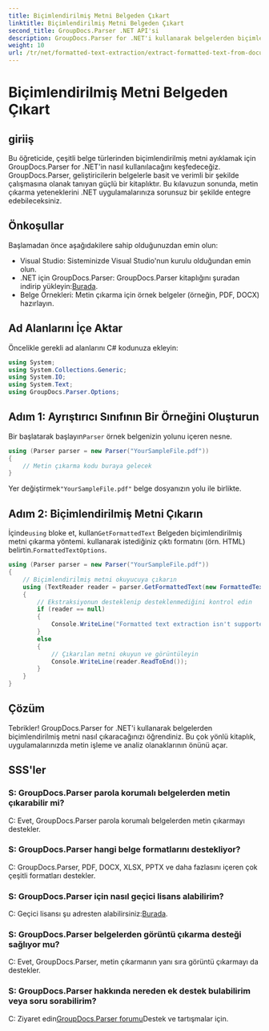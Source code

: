 ```yaml
---
title: Biçimlendirilmiş Metni Belgeden Çıkart
linktitle: Biçimlendirilmiş Metni Belgeden Çıkart
second_title: GroupDocs.Parser .NET API'si
description: GroupDocs.Parser for .NET'i kullanarak belgelerden biçimlendirilmiş metni nasıl çıkaracağınızı öğrenin. Uygulamalarınız için basit ve etkili metin çıkarma.
weight: 10
url: /tr/net/formatted-text-extraction/extract-formatted-text-from-document/
---
```


# Biçimlendirilmiş Metni Belgeden Çıkart

## giriiş
Bu öğreticide, çeşitli belge türlerinden biçimlendirilmiş metni ayıklamak için GroupDocs.Parser for .NET'in nasıl kullanılacağını keşfedeceğiz. GroupDocs.Parser, geliştiricilerin belgelerle basit ve verimli bir şekilde çalışmasına olanak tanıyan güçlü bir kitaplıktır. Bu kılavuzun sonunda, metin çıkarma yeteneklerini .NET uygulamalarınıza sorunsuz bir şekilde entegre edebileceksiniz.
## Önkoşullar
Başlamadan önce aşağıdakilere sahip olduğunuzdan emin olun:
- Visual Studio: Sisteminizde Visual Studio'nun kurulu olduğundan emin olun.
-  .NET için GroupDocs.Parser: GroupDocs.Parser kitaplığını şuradan indirip yükleyin:[Burada](https://releases.groupdocs.com/parser/net/).
- Belge Örnekleri: Metin çıkarma için örnek belgeler (örneğin, PDF, DOCX) hazırlayın.
## Ad Alanlarını İçe Aktar
Öncelikle gerekli ad alanlarını C# kodunuza ekleyin:
```csharp
using System;
using System.Collections.Generic;
using System.IO;
using System.Text;
using GroupDocs.Parser.Options;
```
## Adım 1: Ayrıştırıcı Sınıfının Bir Örneğini Oluşturun
 Bir başlatarak başlayın`Parser` örnek belgenizin yolunu içeren nesne.
```csharp
using (Parser parser = new Parser("YourSampleFile.pdf"))
{
    // Metin çıkarma kodu buraya gelecek
}
```
 Yer değiştirmek`"YourSampleFile.pdf"` belge dosyanızın yolu ile birlikte.

## Adım 2: Biçimlendirilmiş Metni Çıkarın
 İçinde`using` bloke et, kullan`GetFormattedText` Belgeden biçimlendirilmiş metni çıkarma yöntemi. kullanarak istediğiniz çıktı formatını (örn. HTML) belirtin.`FormattedTextOptions`.
```csharp
using (Parser parser = new Parser("YourSampleFile.pdf"))
{
    // Biçimlendirilmiş metni okuyucuya çıkarın
    using (TextReader reader = parser.GetFormattedText(new FormattedTextOptions(FormattedTextMode.Html)))
    {
        // Ekstraksiyonun desteklenip desteklenmediğini kontrol edin
        if (reader == null)
        {
            Console.WriteLine("Formatted text extraction isn't supported.");
        }
        else
        {
            // Çıkarılan metni okuyun ve görüntüleyin
            Console.WriteLine(reader.ReadToEnd());
        }
    }
}
```

## Çözüm
Tebrikler! GroupDocs.Parser for .NET'i kullanarak belgelerden biçimlendirilmiş metni nasıl çıkaracağınızı öğrendiniz. Bu çok yönlü kitaplık, uygulamalarınızda metin işleme ve analiz olanaklarının önünü açar.

## SSS'ler
### S: GroupDocs.Parser parola korumalı belgelerden metin çıkarabilir mi?
C: Evet, GroupDocs.Parser parola korumalı belgelerden metin çıkarmayı destekler.
### S: GroupDocs.Parser hangi belge formatlarını destekliyor?
C: GroupDocs.Parser, PDF, DOCX, XLSX, PPTX ve daha fazlasını içeren çok çeşitli formatları destekler.
### S: GroupDocs.Parser için nasıl geçici lisans alabilirim?
 C: Geçici lisansı şu adresten alabilirsiniz:[Burada](https://purchase.groupdocs.com/temporary-license/).
### S: GroupDocs.Parser belgelerden görüntü çıkarma desteği sağlıyor mu?
C: Evet, GroupDocs.Parser, metin çıkarmanın yanı sıra görüntü çıkarmayı da destekler.
### S: GroupDocs.Parser hakkında nereden ek destek bulabilirim veya soru sorabilirim?
 C: Ziyaret edin[GroupDocs.Parser forumu](https://forum.groupdocs.com/c/parser/17)Destek ve tartışmalar için.
